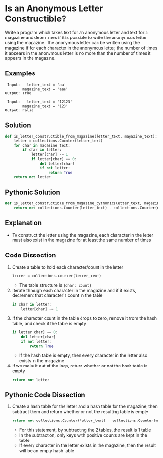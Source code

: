 # Is an Anonymous Letter Constructible?
Write a program which takes text for an anonymous letter and text for a magazine and determines if it is possible to write the anonymous letter using the magazine. The anonymous letter can be written using the magazine if for each character in the anonymous letter, the number of times it appears in the anonymous letter is no more than the number of times it appears in the magazine.

## Examples
```
 Input:   letter_text = 'aa'
        magazine_text = 'aaa'
Output: True

 Input:   letter_text = '12323'
        magazine_text = '123'
Output: False
```

## Solution
```python
def is_letter_constructible_from_magazine(letter_text, magazine_text):
    letter = collections.Counter(letter_text)
    for char in magazine_text:
        if char in letter:
            letter[char] -= 1
            if letter[char] == 0:
                del letter[char]
                if not letter:
                    return True
    return not letter
```

## Pythonic Solution
```python
def is_letter_constructible_from_magazine_pythonic(letter_text, magazine_text):
    return not collections.Counter(letter_text) - collections.Counter(magazine_text)
```

## Explanation
* To construct the letter using the magazine, each character in the letter must also exist in the magazine for at least the same number of times

## Code Dissection
1. Create a table to hold each character/count in the letter
    ```python
    letter = collections.Counter(letter_text)
    ```
    * The table structure is `{char: count}`
2. Iterate through each character in the magazine and if it exists, decrement that character's count in the table
    ```python
    if char in letter:
        letter[char] -= 1
    ```
3. If the character count in the table drops to zero, remove it from the hash table, and check if the table is empty
    ```python
    if letter[char] == 0:
        del letter[char]
        if not letter:
            return True
    ```
    * If the hash table is empty, then every character in the letter also exists in the magazine
4. If we make it out of the loop, return whether or not the hash table is empty
    ```python
    return not letter
    ```

## Pythonic Code Dissection
1. Create a hash table for the letter and a hash table for the magazine, then subtract them and return whether or not the resulting table is empty
    ```python
    return not collections.Counter(letter_text) - collections.Counter(magazine_text)
    ```
    * For this statement, by subtracting the 2 tables, the result is 1 table
    * In the subtraction, only keys with positive counts are kept in the table
    * If every character in the letter exists in the magazine, then the result will be an empty hash table